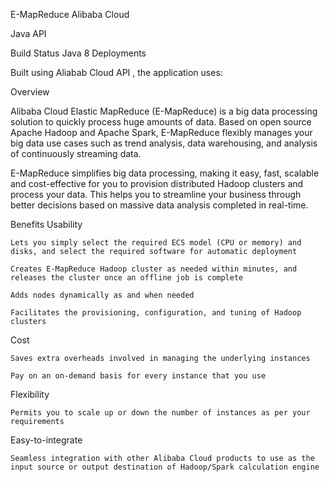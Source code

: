 E-MapReduce Alibaba Cloud

Java API

Build Status Java 8 Deployments

Built using Aliabab Cloud API , the application uses:

Overview

Alibaba Cloud Elastic MapReduce (E-MapReduce) is a big data processing solution to quickly process huge amounts of data. Based on open source Apache Hadoop and Apache Spark, E-MapReduce flexibly manages your big data use cases such as trend analysis, data warehousing, and analysis of continuously streaming data.

E-MapReduce simplifies big data processing, making it easy, fast, scalable and cost-effective for you to provision distributed Hadoop clusters and process your data. This helps you to streamline your business through better decisions based on massive data analysis completed in real-time.

Benefits
Usability

    Lets you simply select the required ECS model (CPU or memory) and disks, and select the required software for automatic deployment

    Creates E-MapReduce Hadoop cluster as needed within minutes, and releases the cluster once an offline job is complete

    Adds nodes dynamically as and when needed

    Facilitates the provisioning, configuration, and tuning of Hadoop clusters

Cost

    Saves extra overheads involved in managing the underlying instances

    Pay on an on-demand basis for every instance that you use

Flexibility

    Permits you to scale up or down the number of instances as per your requirements

Easy-to-integrate

    Seamless integration with other Alibaba Cloud products to use as the input source or output destination of Hadoop/Spark calculation engine
